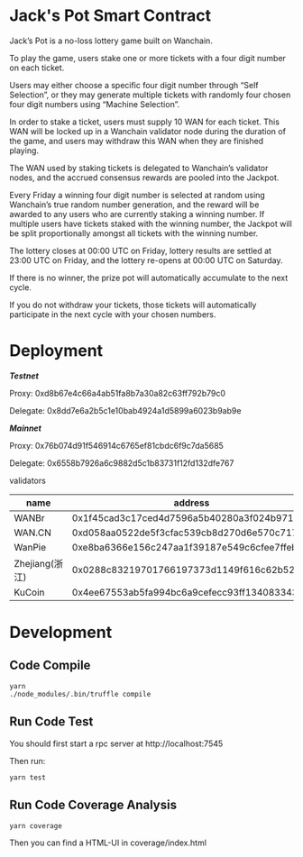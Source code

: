# Jack's Pot Smart Contract

Jack’s Pot is a no-loss lottery game built on Wanchain.

To play the game, users stake one or more tickets with a four digit number on each ticket.

Users may either choose a specific four digit number through “Self Selection”, or they may generate multiple tickets with randomly four chosen four digit numbers using “Machine Selection”.

In order to stake a ticket, users must supply 10 WAN for each ticket. This WAN will be locked up in a Wanchain validator node during the duration of the game, and users may withdraw this WAN when they are finished playing.

The WAN used by staking tickets is delegated to Wanchain’s validator nodes, and the accrued consensus rewards are pooled into the Jackpot.

Every Friday a winning four digit number is selected at random using Wanchain’s true random number generation, and the reward will be awarded to any users who are currently staking a winning number. If multiple users have tickets staked with the winning number, the Jackpot will be split proportionally amongst all tickets with the winning number.

The lottery closes at 00:00 UTC on Friday, lottery results are settled at 23:00 UTC on Friday, and the lottery re-opens at 00:00 UTC on Saturday.

If there is no winner, the prize pot will automatically accumulate to the next cycle.

If you do not withdraw your tickets, those tickets will automatically participate in the next cycle with your chosen numbers.


# Deployment

***Testnet*** 

Proxy: 0xd8b67e4c66a4ab51fa8b7a30a82c63ff792b79c0

Delegate: 0x8dd7e6a2b5c1e10bab4924a1d5899a6023b9ab9e

***Mainnet*** 

Proxy: 0x76b074d91f546914c6765ef81cbdc6f9c7da5685

Delegate: 0x6558b7926a6c9882d5c1b83731f12fd132dfe767

validators

|  name  | address  | available  | currentFee  |
|  ----  | ----  | ----  | ----  |
| WANBr  | 0x1f45cad3c17ced4d7596a5b40280a3f024b971f4 | 341381 | 0.9% |
| WAN.CN  | 0xd058aa0522de5f3cfac539cb8d270d6e570c717d | 573079 | 1% |
| WanPie  | 0xe8ba6366e156c247aa1f39187e549c6cfee7ffeb | 609686 | 0% |
| Zhejiang(浙江)  | 0x0288c83219701766197373d1149f616c62b52a7d | 797328 | 5% |
| KuCoin  | 0x4ee67553ab5fa994bc6a9cefecc93ff134083343 | 6952163 | 10% |

# Development

## Code Compile

```
yarn
./node_modules/.bin/truffle compile
```

## Run Code Test

You should first start a rpc server at http://localhost:7545

Then run:

```
yarn test
```

## Run Code Coverage Analysis

```
yarn coverage
```

Then you can find a HTML-UI in coverage/index.html 


